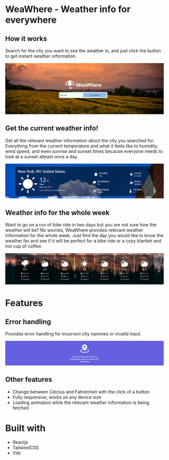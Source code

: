 # WeaWhere - Weather info for everywhere

## How it works

Search for the city you want to see the weather in, and just click the button to get instant weather information.

![](./src//assets/screenshots/hero.png)

## Get the current weather info!

Get all the relevant weather information about the city you searched for. Everything from the
current temperature and what it feels like to humidity, wind speed, and even sunrise and sunset times because
everyone needs to look at a sunset atleast once a day.

![](./src/assets/screenshots/current-weather.png)

## Weather info for the whole week

Want to go on a run of bike ride in two days but you are not sure how the weather will be? No worries,
WeaWhere provides relevant weather information for the whole week. Just find the day you would like to know the weather for and
see if it will be perfect for a bike ride or a cozy blanket and hot cup of coffee.

![](/src/assets/screenshots/next-week.png)

# Features

## Error handling

Provides error handling for incorrect city nammes or invalid input. 

![](./src/assets/screenshots/error-handling.png)

## Other features

- Change between Celcius and Fahrenheit with the click of a button
- Fully responsive, works on any device size
- Loading animation while the relevant weather information is being fetched

# Built with 

- Reactjs
- TailwindCSS
- Vite